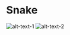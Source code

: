 # Snake
![alt-text-1](https://raw.githubusercontent.com/dcancelas/snake/master/readme-images/screenshot1.jpg) ![alt-text-2](https://raw.githubusercontent.com/dcancelas/snake/master/readme-images/screenshot2.jpg)
